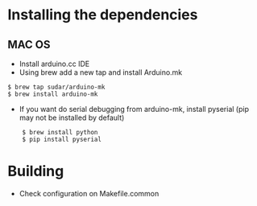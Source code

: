# Installing the dependencies

## MAC OS
* Install arduino.cc IDE
* Using brew add a new tap and install Arduino.mk 
```
$ brew tap sudar/arduino-mk
$ brew install arduino-mk
```
* If you want do serial debugging from arduino-mk, install pyserial (pip may not be installed by default)
```
	$ brew install python    
	$ pip install pyserial
```

# Building 
* Check configuration on Makefile.common
